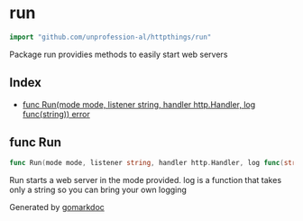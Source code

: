 <!-- Code generated by gomarkdoc. DO NOT EDIT -->

# run

```go
import "github.com/unprofession-al/httpthings/run"
```

Package run providies methods to easily start web servers

## Index

- [func Run(mode mode, listener string, handler http.Handler, log func(string)) error](<#func-run>)


## func Run

```go
func Run(mode mode, listener string, handler http.Handler, log func(string)) error
```

Run starts a web server in the mode provided. log is a function that takes only a string so you can bring your own logging



Generated by [gomarkdoc](<https://github.com/princjef/gomarkdoc>)
